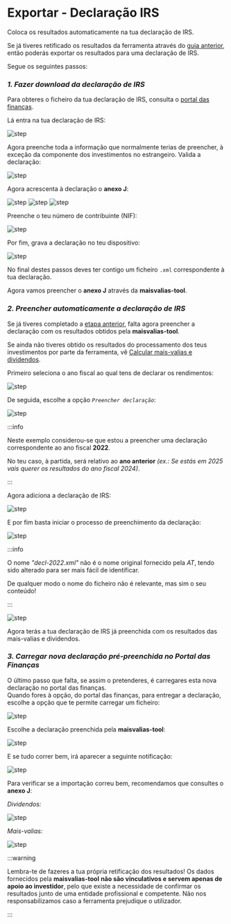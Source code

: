 # Exportar - Declaração IRS

Coloca os resultados automaticamente na tua declaração de IRS.

Se já tiveres retificado os resultados da ferramenta através do [guia anterior](./01-exportar-excel.md), então poderás exportar os resultados para uma declaração de IRS.

Segue os seguintes passos:

### _1. Fazer download da declaração de IRS_

Para obteres o ficheiro da tua declaração de IRS, consulta o [portal das finanças](https://www.portaldasfinancas.gov.pt/at/html/index.html).

Lá entra na tua declaração de IRS:

![step](../../static/img/funcionalidades/02/step0.png)

Agora preenche toda a informação que normalmente terias de preencher, à exceção da componente dos investimentos no estrangeiro.
Valida a declaração:

![step](../../static/img/funcionalidades/02/step2.png)

Agora acrescenta à declaração o **anexo J**:

![step](../../static/img/funcionalidades/02/step3.png)
![step](../../static/img/funcionalidades/02/step4.png)
![step](../../static/img/funcionalidades/02/step5.png)

Preenche o teu número de contribuinte (NIF):

![step](../../static/img/funcionalidades/02/step6.png)

Por fim, grava a declaração no teu dispositivo:

![step](../../static/img/funcionalidades/02/step7.png)

No final destes passos deves ter contigo um ficheiro `.xml` correspondente à tua declaração.

Agora vamos preencher o **anexo J** através da **maisvalias-tool**.

### _2. Preencher automaticamente a declaração de IRS_

Se já tiveres completado a [etapa anterior](#1-fazer-download-da-declaração-de-irs), falta agora preencher a declaração com os resultados obtidos pela **maisvalias-tool**.

Se ainda não tiveres obtido os resultados do processamento dos teus investimentos por parte da ferramenta, vê [Calcular mais-valias e dividendos](/docs/como-utilizar/calcular-mais-valias).

Primeiro seleciona o ano fiscal ao qual tens de declarar os rendimentos:

![step](../../static/img/funcionalidades/02/step8.png)

De seguida, escolhe a opção _`Preencher declaração`_:

![step](../../static/img/funcionalidades/02/step8_1.png)

:::info

Neste exemplo considerou-se que estou a preencher uma declaração correspondente ao ano fiscal **2022**.

No teu caso, à partida, será relativo ao **ano anterior** _(ex.: Se estás em 2025 vais querer os resultados do ano fiscal 2024)_.

:::

Agora adiciona a declaração de IRS:

![step](../../static/img/funcionalidades/02/step9.png)

E por fim basta iniciar o processo de preenchimento da declaração:

![step](../../static/img/funcionalidades/02/step10.png)

:::info

O nome _"decl-2022.xml"_ não é o nome original fornecido pela _AT_, tendo sido alterado para ser mais fácil de identificar.

De qualquer modo o nome do ficheiro não é relevante, mas sim o seu conteúdo!

:::

![step](../../static/img/funcionalidades/02/step11.png)

Agora terás a tua declaração de IRS já preenchida com os resultados das mais-valias e dividendos.

### _3. Carregar nova declaração pré-preenchida no Portal das Finanças_
O último passo que falta, se assim o pretenderes, é carregares esta nova declaração no portal das finanças.   
Quando fores à opção, do portal das finanças, para entregar a declaração, escolhe a opção que te permite carregar um ficheiro:

![step](../../static/img/funcionalidades/02/step12.png)

Escolhe a declaração preenchida pela **maisvalias-tool**:

![step](../../static/img/funcionalidades/02/step13.png)

E se tudo correr bem, irá aparecer a seguinte notificação:

![step](../../static/img/funcionalidades/02/step14.png)

Para verificar se a importação correu bem, recomendamos que consultes o **anexo J**:

_Dividendos:_

![step](../../static/img/funcionalidades/02/step15.png)

_Mais-valias:_

![step](../../static/img/funcionalidades/02/step16.png)

:::warning

Lembra-te de fazeres a tua própria retificação dos resultados! Os dados fornecidos pela **maisvalias-tool** **não são vinculativos e servem apenas de apoio ao investidor**, pelo que existe a necessidade de confirmar os resultados junto de uma entidade profissional e competente. Não nos responsabilizamos caso a ferramenta prejudique o utilizador.

:::
